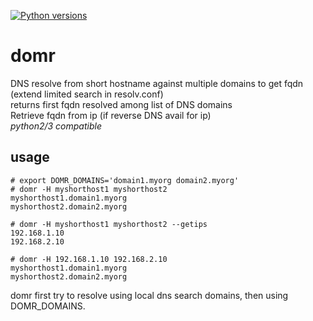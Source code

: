 [![Python versions](https://img.shields.io/badge/python-2.7+%20|%203.x-blue.svg)](https://shields.io/)

# domr
DNS resolve from short hostname against multiple domains to get fqdn (extend limited search in resolv.conf)  
returns first fqdn resolved among list of DNS domains  
Retrieve fqdn from ip (if reverse DNS avail for ip)  
*python2/3 compatible*

## usage

```
# export DOMR_DOMAINS='domain1.myorg domain2.myorg'
# domr -H myshorthost1 myshorthost2
myshorthost1.domain1.myorg
myshorthost2.domain2.myorg

# domr -H myshorthost1 myshorthost2 --getips
192.168.1.10
192.168.2.10

# domr -H 192.168.1.10 192.168.2.10
myshorthost1.domain1.myorg
myshorthost2.domain2.myorg

```
domr first try to resolve using local dns search domains, then using DOMR_DOMAINS.

